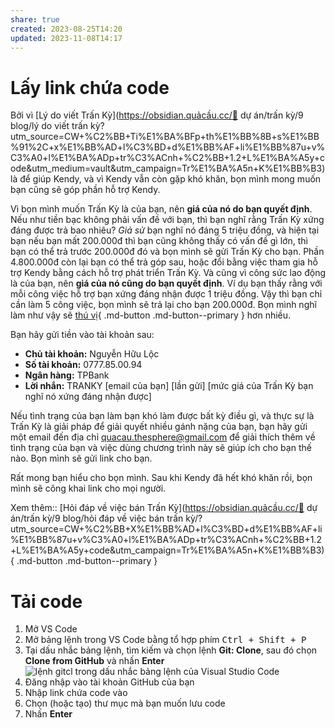 ```yaml
---
share: true
created: 2023-08-25T14:20
updated: 2023-11-08T14:17
---
```

# Lấy link chứa code
Bởi vì [Lý do viết Trấn Kỳ](https://obsidian.quảcầu.cc/📐 dự án/trấn kỳ/9 blog/lý do viết trấn kỳ?utm_source=CW+%C2%BB+Ti%E1%BA%BFp+th%E1%BB%8B+s%E1%BB%91%2C+x%E1%BB%AD+l%C3%BD+d%E1%BB%AF+li%E1%BB%87u+v%C3%A0+l%E1%BA%ADp+tr%C3%ACnh+%C2%BB+1.2+L%E1%BA%A5y+code&utm_medium=vault&utm_campaign=Tr%E1%BA%A5n+K%E1%BB%B3) là để giúp Kendy, và vì Kendy vẫn còn gặp khó khăn, bọn mình mong muốn bạn cũng sẽ góp phần hỗ trợ Kendy.

Vì bọn mình muốn Trấn Kỳ là của bạn, nên **giá của nó do bạn quyết định**. Nếu như tiền bạc không phải vấn đề với bạn, thì bạn nghĩ rằng Trấn Kỳ xứng đáng được trả bao nhiêu? *Giả sử* bạn nghĩ nó đáng 5 triệu đồng, và hiện tại bạn nếu bạn mất 200.000đ thì bạn cũng không thấy có vấn đề gì lớn, thì bạn có thể trả trước 200.000đ đó và bọn mình sẽ gửi Trấn Kỳ cho bạn. Phần 4.800.000đ còn lại bạn có thể trả góp sau, hoặc đổi bằng việc tham gia hỗ trợ Kendy bằng cách hỗ trợ phát triển Trấn Kỳ. Và cũng vì công sức lao động là của bạn, nên **giá của nó cũng do bạn quyết định**. Ví dụ bạn thấy rằng với mỗi công việc hỗ trợ bạn xứng đáng nhận được 1 triệu đồng. Vậy thì bạn chỉ cần làm 5 công việc, bọn mình sẽ trả lại cho bạn 200.000đ. Bọn mình nghĩ làm như vậy sẽ [thú vị](https://obsidian.quảcầu.cc/%F0%9F%93%90%20d%E1%BB%B1%20%C3%A1n/tr%E1%BA%A5n%20k%E1%BB%B3/9%20blog/l%E1%BB%9Di%20m%E1%BB%9Di%20x%C3%A2y%20d%E1%BB%B1ng%20m%E1%BB%99t%20startup%20%C4%91%E1%BB%83%20l%C3%A0m%20nh%E1%BB%AFng%20vi%E1%BB%87c%20m%E1%BB%99t%20ng%C6%B0%E1%BB%9Di%20b%E1%BA%A1n%20s%E1%BA%BD%20l%C3%A0m/?utm_source=CW+Ti%E1%BA%BFp+th%E1%BB%8B+s%E1%BB%91%2C+x%E1%BB%AD+l%C3%BD+d%E1%BB%AF+li%E1%BB%87u+v%C3%A0+l%E1%BA%ADp+tr%C3%ACnh+%C2%BB+1.2+L%E1%BA%A5y+code&utm_medium=vault&utm_campaign=Tr%E1%BA%A5n+K%E1%BB%B3&utm_content=%22th%C3%BA+v%E1%BB%8B%22+){ .md-button .md-button--primary } hơn nhiều.

Bạn hãy gửi tiền vào tài khoản sau:
- **Chủ tài khoản:** Nguyễn Hữu Lộc
- **Số tài khoản:** 0777.85.00.94
- **Ngân hàng:** TPBank
- **Lời nhắn:** TRANKY [email của bạn] [lần gửi] [mức giá của Trấn Kỳ bạn nghĩ nó xứng đáng nhận được] 

Nếu tình trạng của bạn làm bạn khó làm được bất kỳ điều gì, và thực sự là Trấn Kỳ là giải pháp để giải quyết nhiều gánh nặng của bạn, bạn hãy gửi một email đến địa chỉ [quacau.thesphere@gmail.com](mailto:quacau.thesphere@gmail.com) để giải thích thêm về tình trạng của bạn và việc dùng chương trình này sẽ giúp ích cho bạn thế nào. Bọn mình sẽ gửi link cho bạn.

Rất mong bạn hiểu cho bọn mình. Sau khi Kendy đã hết khó khăn rồi, bọn mình sẽ công khai link cho mọi người.

Xem thêm:: [Hỏi đáp về việc bán Trấn Kỳ](https://obsidian.quảcầu.cc/📐 dự án/trấn kỳ/9 blog/hỏi đáp về việc bán trấn kỳ/?utm_source=CW+%C2%BB+X%E1%BB%AD+l%C3%BD+d%E1%BB%AF+li%E1%BB%87u+v%C3%A0+l%E1%BA%ADp+tr%C3%ACnh+%C2%BB+1.2+L%E1%BA%A5y+code&utm_campaign=Tr%E1%BA%A5n+K%E1%BB%B3){ .md-button .md-button--primary }

# Tải code
1. Mở VS Code
2. Mở bảng lệnh trong VS Code bằng tổ hợp phím <kbd>Ctrl + Shift + P</kbd>
3. Tại dấu nhắc bảng lệnh, tìm kiếm và chọn lệnh **Git: Clone**, sau đó chọn **Clone from GitHub** và nhấn **Enter**
     ![lệnh gitcl trong dấu nhắc bảng lệnh của Visual Studio Code](https://learn.microsoft.com/en-us/azure/developer/javascript/media/how-to-clone-github-repo/visual-studio-code-git-clone.png)
4. Đăng nhập vào tài khoản GitHub của bạn
5. Nhập link chứa code vào
6. Chọn (hoặc tạo) thư mục mà bạn muốn lưu code    
7. Nhấn **Enter**

